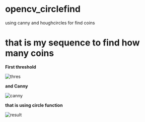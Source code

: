 # opencv_circlefind
using canny and houghcircles for find coins

# that is my sequence to find how many coins

**First threshold**

![thres](https://user-images.githubusercontent.com/37854961/117052850-2df73a80-ad53-11eb-99d9-57590a5ae38c.JPG)

**and Canny**

![canny](https://user-images.githubusercontent.com/37854961/117052840-2b94e080-ad53-11eb-9903-4c1fe4d905ae.JPG)

**that is using circle function**

![result](https://user-images.githubusercontent.com/37854961/117052858-2f286780-ad53-11eb-87d8-5d4335dca1d4.JPG)
